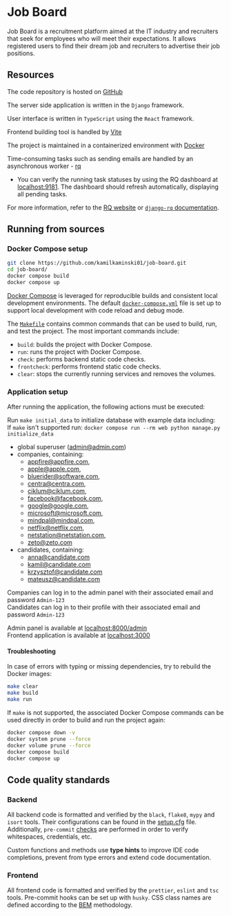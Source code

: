 # Job Board
Job Board is a recruitment platform aimed at the IT industry and recruiters
that seek for employees who will meet their expectations. It allows registered
users to find their dream job and recruiters to advertise their job positions.

## Resources

The code repository is hosted on [GitHub](https://github.com/kamilkaminski01/job-board)

The server side application is written in the `Django` framework.

User interface is written in `TypeScript` using the `React` framework.

Frontend building tool is handled by [Vite](https://vitejs.dev/)

The project is maintained in a containerized environment with [Docker](https://www.docker.com/)

Time-consuming tasks such as sending emails are
handled by an asynchronous worker - [rq](https://python-rq.org/)

- You can verify the running task statuses by using the RQ dashboard
  at [localhost:9181](http://localhost:9181). The dashboard should refresh
  automatically, displaying all pending tasks.

For more information, refer to the [RQ website](https://python-rq.org/)
or [`django-rq` documentation](https://github.com/rq/django-rq).

## Running from sources

### Docker Compose setup

```bash
git clone https://github.com/kamilkaminski01/job-board.git
cd job-board/
docker compose build
docker compose up
```

[Docker Compose](https://docs.docker.com/compose/install/) is leveraged
for reproducible builds and consistent local development environments.
The default [`docker-compose.yml`](docker-compose.yml) file is set up
to support local development with code reload and debug mode.

The [`Makefile`](Makefile) contains common commands that can be used to
build, run, and test the project. The most important commands include:
- `build`: builds the project with Docker Compose.
- `run`: runs the project with Docker Compose.
- `check`: performs backend static code checks.
- `frontcheck`: performs frontend static code checks.
- `clear`: stops the currently running services and removes the volumes.

### Application setup

After running the application, the following actions must be executed:

Run `make initial_data` to initialize database with example data including: <br />
If `make` isn't supported run: `docker compose run --rm web python manage.py initialize_data`

- global superuser (admin@admin.com)
- companies, containing:
  - appfire@appfire.com,
  - apple@apple.com,
  - bluerider@software.com,
  - centra@centra.com,
  - ciklum@ciklum.com,
  - facebook@facebook.com,
  - google@google.com,
  - microsoft@microsoft.com,
  - mindpal@mindpal.com,
  - netflix@netflix.com,
  - netstation@netstation.com,
  - zeto@zeto.com
- candidates, containing:
  - anna@candidate.com
  - kamil@candidate.com
  - krzysztof@candidate.com
  - mateusz@candidate.com

Companies can log in to the admin panel with their associated email and password `Admin-123` <br />
Candidates can log in to their profile with their associated email and password `Admin-123`

Admin panel is available at [localhost:8000/admin](http://localhost:8000/admin) <br />
Frontend application is available at [localhost:3000](http://localhost:3000)

#### Troubleshooting

In case of errors with typing or missing dependencies, try to rebuild the
Docker images:

```bash
make clear
make build
make run
```

If `make` is not supported, the associated Docker Compose commands can be
used directly in order to build and run the project again:

```bash
docker compose down -v
docker system prune --force
docker volume prune --force
docker compose build
docker compose up
```

## Code quality standards

### Backend

All backend code is formatted and verified by the `black`, `flake8`,
`mypy` and `isort` tools. Their configurations can be found in the
[setup.cfg](backend/setup.cfg) file. Additionally, `pre-commit` [checks](.pre-commit-config.yaml)
are performed in order to verify whitespaces, credentials, etc.

Custom functions and methods use **type hints** to improve IDE code
completions, prevent from type errors and extend code documentation.

### Frontend

All frontend code is formatted and verified by the `prettier`,
`eslint` and `tsc` tools. Pre-commit hooks can be set up with `husky`.
CSS class names are defined according to the
[BEM](http://getbem.com/introduction/) methodology.
